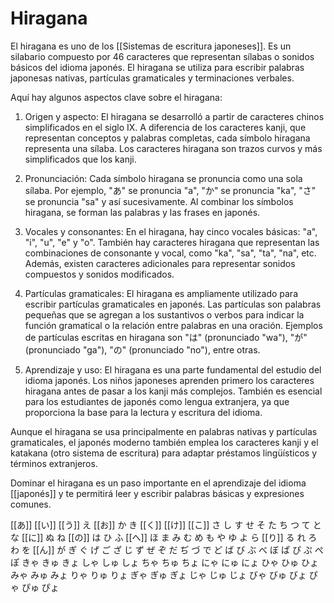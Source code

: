 # Hiragana

El hiragana es uno de los [[Sistemas de escritura japoneses]]. Es un silabario compuesto por 46 caracteres que representan sílabas o sonidos básicos del idioma japonés. El hiragana se utiliza para escribir palabras japonesas nativas, partículas gramaticales y terminaciones verbales.

Aquí hay algunos aspectos clave sobre el hiragana:

1.  Origen y aspecto: El hiragana se desarrolló a partir de caracteres chinos simplificados en el siglo IX. A diferencia de los caracteres kanji, que representan conceptos y palabras completas, cada símbolo hiragana representa una sílaba. Los caracteres hiragana son trazos curvos y más simplificados que los kanji.
    
2.  Pronunciación: Cada símbolo hiragana se pronuncia como una sola sílaba. Por ejemplo, "あ" se pronuncia "a", "か" se pronuncia "ka", "さ" se pronuncia "sa" y así sucesivamente. Al combinar los símbolos hiragana, se forman las palabras y las frases en japonés.
    
3.  Vocales y consonantes: En el hiragana, hay cinco vocales básicas: "a", "i", "u", "e" y "o". También hay caracteres hiragana que representan las combinaciones de consonante y vocal, como "ka", "sa", "ta", "na", etc. Además, existen caracteres adicionales para representar sonidos compuestos y sonidos modificados.
    
4.  Partículas gramaticales: El hiragana es ampliamente utilizado para escribir partículas gramaticales en japonés. Las partículas son palabras pequeñas que se agregan a los sustantivos o verbos para indicar la función gramatical o la relación entre palabras en una oración. Ejemplos de partículas escritas en hiragana son "は" (pronunciado "wa"), "が" (pronunciado "ga"), "の" (pronunciado "no"), entre otras.
    
5.  Aprendizaje y uso: El hiragana es una parte fundamental del estudio del idioma japonés. Los niños japoneses aprenden primero los caracteres hiragana antes de pasar a los kanji más complejos. También es esencial para los estudiantes de japonés como lengua extranjera, ya que proporciona la base para la lectura y escritura del idioma.
    

Aunque el hiragana se usa principalmente en palabras nativas y partículas gramaticales, el japonés moderno también emplea los caracteres kanji y el katakana (otro sistema de escritura) para adaptar préstamos lingüísticos y términos extranjeros.

Dominar el hiragana es un paso importante en el aprendizaje del idioma [[japonés]] y te permitirá leer y escribir palabras básicas y expresiones comunes.

[[あ]] [[い]] [[う]] え [[お]] か き [[く]] [[け]] [[こ]] さ し す せ そ た ち つ て と な [[に]] ぬ ね [[の]] は ひ ふ [[へ]] ほ ま み む め も や ゆ よ ら [[り]] る れ ろ わ を [[ん]] が ぎ ぐ げ ご ざ じ ず ぜ ぞ だ ぢ づ で ど ば び ぶ べ ぼ ぱ ぴ ぷ ぺ ぽ きゃ きゅ きょ しゃ しゅ しょ ちゃ ちゅ ちょ にゃ にゅ にょ ひゃ ひゅ ひょ みゃ みゅ みょ りゃ りゅ りょ ぎゃ ぎゅ ぎょ じゃ じゅ じょ びゃ びゅ びょ ぴゃ ぴゅ ぴょ